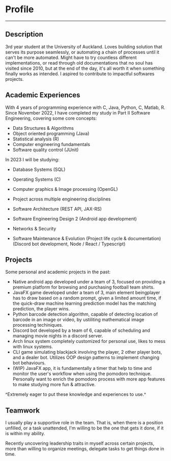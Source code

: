 # Profile
***
## Description
3rd year student at the University of Auckland. Loves building solution that serves its purpose seamlessly, or automating a chain of processes until it can't be more automated. Might have to try countless different implementations, or read through old documentations that no soul has visited since 2010, but at the end of the day, it's all worth it when something finally works as intended. I aspired to contribute to impactful softwares projects.

## Academic Experiences
With 4 years of programming experience with C, Java, Python, C, Matlab, R. Since November 2022, I have completed my study in Part II Software Engineering, covering some core concepts:
- Data Structures & Algorithms
- Object oriented programming (Java)
- Statistical analysis (R)
- Computer engineering fundamentals
- Software quality control (JUnit)

In 2023 I will be studying:
- Database Systems (SQL)
- Operating Systems (C)
- Computer graphics & Image processing (OpenGL)
- Project across multiple engineering disciplines 

- Software Architecture (REST API, JAX-RS)
- Software Engineering Design 2 (Android app development)
- Networks & Security
- Software Maintenance & Evolution (Project life cycle & documentation) (Discord bot development, Node / React / Typescript) 

## Projects
Some personal and academic projects in the past:
- Native android app developed under a team of 3, focused on providing a premium platform for browsing and purchasing football team shirts.
- JavaFX game developed under a team of 3, main element beingplayer has to draw based on a random prompt, given a limited amount time, if the quick-draw machine learning prediction model has the matching prediction, the player wins. 
- Python barcode detection algorithm, capable of detecting location of barcode in an image or video, by ustiliting mathematical image processing techiniques.
- Discord bot developed by a team of 6, capable of scheduling and managing movie nights in a discord server.
- Arch linux system completely customized for personal use, likes to mess with linux systems.
- CLI game simulating blackjack involving the player, 2 other player bots, and a dealer bot. Utilizes OOP design patterns to implement changing bot behaviours.
- (WIP) JavaFX app, it is fundamentally a timer that help to time and monitor the user's workflow when using the pomodoro technique. Personally want to enrich the pomodoro process with more app features to make studying more fun & attractive.


^Extremely eager to put these knowledge and experiences to use.^

## Teamwork
I usually play a supportive role in the team. That is, when there is a position unfilled, or a task unattended, I'm willing to be the one that gets it done, if it is within my ability.

Recently uncovering leadership traits in myself across certain projects, more than willing to organize meetings, delegate tasks to get things done in time.

<!---
calebWei/calebWei is a ✨ special ✨ repository because its `README.md` (this file) appears on your GitHub profile.
You can click the Preview link to take a look at your changes.
--->
